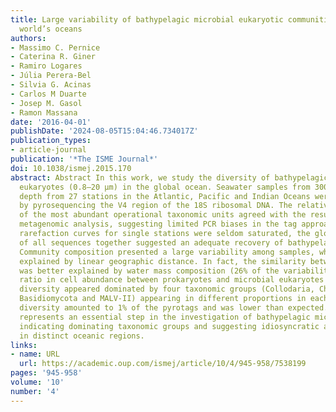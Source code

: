 ```yaml
---
title: Large variability of bathypelagic microbial eukaryotic communities across the
  world’s oceans
authors:
- Massimo C. Pernice
- Caterina R. Giner
- Ramiro Logares
- Júlia Perera-Bel
- Silvia G. Acinas
- Carlos M Duarte
- Josep M. Gasol
- Ramon Massana
date: '2016-04-01'
publishDate: '2024-08-05T15:04:46.734017Z'
publication_types:
- article-journal
publication: '*The ISME Journal*'
doi: 10.1038/ismej.2015.170
abstract: Abstract In this work, we study the diversity of bathypelagic microbial
  eukaryotes (0.8–20 μm) in the global ocean. Seawater samples from 3000 to 4000 m
  depth from 27 stations in the Atlantic, Pacific and Indian Oceans were analyzed
  by pyrosequencing the V4 region of the 18S ribosomal DNA. The relative abundance
  of the most abundant operational taxonomic units agreed with the results of a parallel
  metagenomic analysis, suggesting limited PCR biases in the tag approach. Although
  rarefaction curves for single stations were seldom saturated, the global analysis
  of all sequences together suggested an adequate recovery of bathypelagic diversity.
  Community composition presented a large variability among samples, which was poorly
  explained by linear geographic distance. In fact, the similarity between communities
  was better explained by water mass composition (26% of the variability) and the
  ratio in cell abundance between prokaryotes and microbial eukaryotes (21%). Deep
  diversity appeared dominated by four taxonomic groups (Collodaria, Chrysophytes,
  Basidiomycota and MALV-II) appearing in different proportions in each sample. Novel
  diversity amounted to 1% of the pyrotags and was lower than expected. Our study
  represents an essential step in the investigation of bathypelagic microbial eukaryotes,
  indicating dominating taxonomic groups and suggesting idiosyncratic assemblages
  in distinct oceanic regions.
links:
- name: URL
  url: https://academic.oup.com/ismej/article/10/4/945-958/7538199
pages: '945-958'
volume: '10'
number: '4'
---
```

